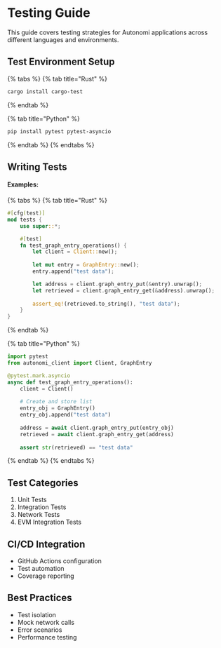 # Testing Guide

This guide covers testing strategies for Autonomi applications across different languages and environments.

## Test Environment Setup

{% tabs %}
{% tab title="Rust" %}
```bash
cargo install cargo-test
```
{% endtab %}

{% tab title="Python" %}
```bash
pip install pytest pytest-asyncio
```
{% endtab %}
{% endtabs %}

## Writing Tests

#### Examples:

{% tabs %}
{% tab title="Rust" %}
```rust
#[cfg(test)]
mod tests {
    use super::*;

    #[test]
    fn test_graph_entry_operations() {
        let client = Client::new();
        
        let mut entry = GraphEntry::new();
        entry.append("test data");

        let address = client.graph_entry_put(&entry).unwrap();
        let retrieved = client.graph_entry_get(&address).unwrap();
        
        assert_eq!(retrieved.to_string(), "test data");
    }
}
```
{% endtab %}

{% tab title="Python" %}
```python
import pytest
from autonomi_client import Client, GraphEntry

@pytest.mark.asyncio
async def test_graph_entry_operations():
    client = Client()
    
    # Create and store list
    entry_obj = GraphEntry()
    entry_obj.append("test data")
    
    address = await client.graph_entry_put(entry_obj)
    retrieved = await client.graph_entry_get(address)
    
    assert str(retrieved) == "test data"
```
{% endtab %}
{% endtabs %}

## Test Categories

1. Unit Tests
2. Integration Tests
3. Network Tests
4. EVM Integration Tests

## CI/CD Integration

* GitHub Actions configuration
* Test automation
* Coverage reporting

## Best Practices

* Test isolation
* Mock network calls
* Error scenarios
* Performance testing
